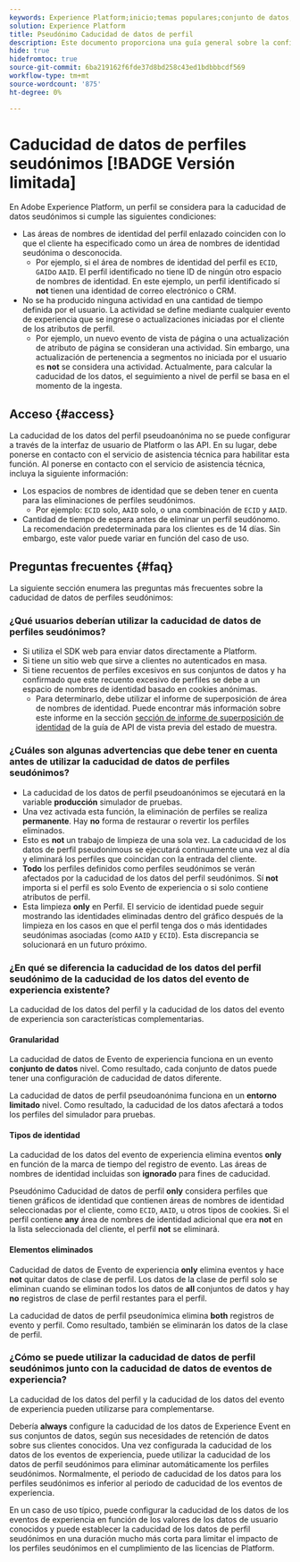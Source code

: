 ```yaml
---
keywords: Experience Platform;inicio;temas populares;conjunto de datos;conjunto de datos;tiempo de vida;ttl;tiempo de vida;seudónimo;perfiles seudónimos;caducidad de datos;caducidad;
solution: Experience Platform
title: Pseudónimo Caducidad de datos de perfil
description: Este documento proporciona una guía general sobre la configuración de la caducidad de los datos para los perfiles seudónimos dentro de Adobe Experience Platform.
hide: true
hidefromtoc: true
source-git-commit: 6ba219162f6fde37d8bd258c43ed1bdbbbcdf569
workflow-type: tm+mt
source-wordcount: '875'
ht-degree: 0%

---
```



# Caducidad de datos de perfiles seudónimos [!BADGE Versión limitada]

En Adobe Experience Platform, un perfil se considera para la caducidad de datos seudónimos si cumple las siguientes condiciones:

- Las áreas de nombres de identidad del perfil enlazado coinciden con lo que el cliente ha especificado como un área de nombres de identidad seudónima o desconocida.
   - Por ejemplo, si el área de nombres de identidad del perfil es `ECID`, `GAID`o `AAID`. El perfil identificado no tiene ID de ningún otro espacio de nombres de identidad. En este ejemplo, un perfil identificado sí **not** tienen una identidad de correo electrónico o CRM.
- No se ha producido ninguna actividad en una cantidad de tiempo definida por el usuario. La actividad se define mediante cualquier evento de experiencia que se ingrese o actualizaciones iniciadas por el cliente de los atributos de perfil.
   - Por ejemplo, un nuevo evento de vista de página o una actualización de atributo de página se consideran una actividad. Sin embargo, una actualización de pertenencia a segmentos no iniciada por el usuario es **not** se considera una actividad. Actualmente, para calcular la caducidad de los datos, el seguimiento a nivel de perfil se basa en el momento de la ingesta.

## Acceso {#access}

La caducidad de los datos del perfil pseudoanónima no se puede configurar a través de la interfaz de usuario de Platform o las API. En su lugar, debe ponerse en contacto con el servicio de asistencia técnica para habilitar esta función. Al ponerse en contacto con el servicio de asistencia técnica, incluya la siguiente información:

- Los espacios de nombres de identidad que se deben tener en cuenta para las eliminaciones de perfiles seudónimos.
   - Por ejemplo: `ECID` solo, `AAID` solo, o una combinación de `ECID` y `AAID`.
- Cantidad de tiempo de espera antes de eliminar un perfil seudónomo. La recomendación predeterminada para los clientes es de 14 días. Sin embargo, este valor puede variar en función del caso de uso.

## Preguntas frecuentes {#faq}

La siguiente sección enumera las preguntas más frecuentes sobre la caducidad de datos de perfiles seudónimos:

### ¿Qué usuarios deberían utilizar la caducidad de datos de perfiles seudónimos?

- Si utiliza el SDK web para enviar datos directamente a Platform.
- Si tiene un sitio web que sirve a clientes no autenticados en masa.
- Si tiene recuentos de perfiles excesivos en sus conjuntos de datos y ha confirmado que este recuento excesivo de perfiles se debe a un espacio de nombres de identidad basado en cookies anónimas.
   - Para determinarlo, debe utilizar el informe de superposición de área de nombres de identidad. Puede encontrar más información sobre este informe en la sección [sección de informe de superposición de identidad](./api/preview-sample-status.md#identity-overlap-report) de la guía de API de vista previa del estado de muestra.

### ¿Cuáles son algunas advertencias que debe tener en cuenta antes de utilizar la caducidad de datos de perfiles seudónimos?

- La caducidad de los datos de perfil pseudoanónimos se ejecutará en la variable **producción** simulador de pruebas.
- Una vez activada esta función, la eliminación de perfiles se realiza **permanente**. Hay **no** forma de restaurar o revertir los perfiles eliminados.
- Esto es **not** un trabajo de limpieza de una sola vez. La caducidad de los datos de perfil pseudonimous se ejecutará continuamente una vez al día y eliminará los perfiles que coincidan con la entrada del cliente.
- **Todo** los perfiles definidos como perfiles seudónimos se verán afectados por la caducidad de los datos del perfil seudónimos. Sí **not** importa si el perfil es solo Evento de experiencia o si solo contiene atributos de perfil.
- Esta limpieza **only** en Perfil. El servicio de identidad puede seguir mostrando las identidades eliminadas dentro del gráfico después de la limpieza en los casos en que el perfil tenga dos o más identidades seudónimas asociadas (como `AAID` y `ECID`). Esta discrepancia se solucionará en un futuro próximo.

### ¿En qué se diferencia la caducidad de los datos del perfil seudónimo de la caducidad de los datos del evento de experiencia existente?

La caducidad de los datos del perfil y la caducidad de los datos del evento de experiencia son características complementarias.

#### Granularidad

La caducidad de datos de Evento de experiencia funciona en un evento **conjunto de datos** nivel. Como resultado, cada conjunto de datos puede tener una configuración de caducidad de datos diferente.

La caducidad de datos de perfil pseudoanónima funciona en un **entorno limitado** nivel. Como resultado, la caducidad de los datos afectará a todos los perfiles del simulador para pruebas.

#### Tipos de identidad

La caducidad de los datos del evento de experiencia elimina eventos **only** en función de la marca de tiempo del registro de evento. Las áreas de nombres de identidad incluidas son **ignorado** para fines de caducidad.

Pseudónimo Caducidad de datos de perfil **only** considera perfiles que tienen gráficos de identidad que contienen áreas de nombres de identidad seleccionadas por el cliente, como `ECID`, `AAID`, u otros tipos de cookies. Si el perfil contiene **any** área de nombres de identidad adicional que era **not** en la lista seleccionada del cliente, el perfil **not** se eliminará.

#### Elementos eliminados

Caducidad de datos de Evento de experiencia **only** elimina eventos y hace **not** quitar datos de clase de perfil. Los datos de la clase de perfil solo se eliminan cuando se eliminan todos los datos de **all** conjuntos de datos y hay **no** registros de clase de perfil restantes para el perfil.

La caducidad de datos de perfil pseudonímica elimina **both** registros de evento y perfil. Como resultado, también se eliminarán los datos de la clase de perfil.

### ¿Cómo se puede utilizar la caducidad de datos de perfil seudónimos junto con la caducidad de datos de eventos de experiencia?

La caducidad de los datos del perfil y la caducidad de los datos del evento de experiencia pueden utilizarse para complementarse.

Debería **always** configure la caducidad de los datos de Experience Event en sus conjuntos de datos, según sus necesidades de retención de datos sobre sus clientes conocidos. Una vez configurada la caducidad de los datos de los eventos de experiencia, puede utilizar la caducidad de los datos de perfil seudónimos para eliminar automáticamente los perfiles seudónimos. Normalmente, el periodo de caducidad de los datos para los perfiles seudónimos es inferior al periodo de caducidad de los eventos de experiencia.

En un caso de uso típico, puede configurar la caducidad de los datos de los eventos de experiencia en función de los valores de los datos de usuario conocidos y puede establecer la caducidad de los datos de perfil seudónimos en una duración mucho más corta para limitar el impacto de los perfiles seudónimos en el cumplimiento de las licencias de Platform.
